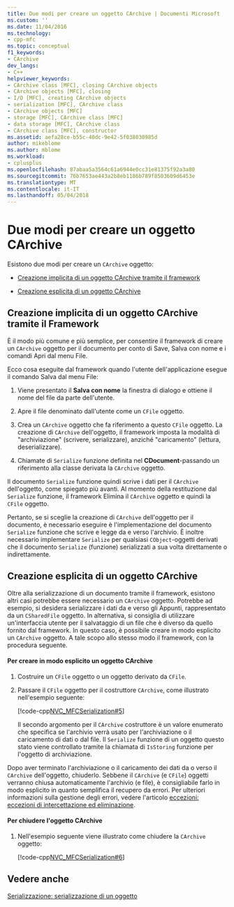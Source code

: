 ```yaml
---
title: Due modi per creare un oggetto CArchive | Documenti Microsoft
ms.custom: ''
ms.date: 11/04/2016
ms.technology:
- cpp-mfc
ms.topic: conceptual
f1_keywords:
- CArchive
dev_langs:
- C++
helpviewer_keywords:
- CArchive class [MFC], closing CArchive objects
- CArchive objects [MFC], closing
- I/O [MFC], creating CArchive objects
- serialization [MFC], CArchive class
- CArchive objects [MFC]
- storage [MFC], CArchive class [MFC]
- data storage [MFC], CArchive class
- CArchive class [MFC], constructor
ms.assetid: aefa28ce-b55c-40dc-9e42-5f038030985d
author: mikeblome
ms.author: mblome
ms.workload:
- cplusplus
ms.openlocfilehash: 87abaa5a3564c61a6944e0cc31e81375f92a3a80
ms.sourcegitcommit: 76b7653ae443a2b8eb1186b789f8503609d6453e
ms.translationtype: MT
ms.contentlocale: it-IT
ms.lasthandoff: 05/04/2018
---
```

# <a name="two-ways-to-create-a-carchive-object"></a>Due modi per creare un oggetto CArchive
Esistono due modi per creare un `CArchive` oggetto:  
  
-   [Creazione implicita di un oggetto CArchive tramite il framework](#_core_implicit_creation_of_a_carchive_object_via_the_framework)  
  
-   [Creazione esplicita di un oggetto CArchive](#_core_explicit_creation_of_a_carchive_object)  
  
##  <a name="_core_implicit_creation_of_a_carchive_object_via_the_framework"></a> Creazione implicita di un oggetto CArchive tramite il Framework  
 È il modo più comune e più semplice, per consentire il framework di creare un `CArchive` oggetto per il documento per conto di Save, Salva con nome e i comandi Apri dal menu File.  
  
 Ecco cosa eseguite dal framework quando l'utente dell'applicazione esegue il comando Salva dal menu File:  
  
1.  Viene presentato il **Salva con nome** la finestra di dialogo e ottiene il nome del file da parte dell'utente.  
  
2.  Apre il file denominato dall'utente come un `CFile` oggetto.  
  
3.  Crea un `CArchive` oggetto che fa riferimento a questo `CFile` oggetto. La creazione di `CArchive` dell'oggetto, il framework imposta la modalità di "archiviazione" (scrivere, serializzare), anziché "caricamento" (lettura, deserializzare).  
  
4.  Chiamate di `Serialize` funzione definita nel **CDocument**-passando un riferimento alla classe derivata la `CArchive` oggetto.  
  
 Il documento `Serialize` funzione quindi scrive i dati per il `CArchive` dell'oggetto, come spiegato più avanti. Al momento della restituzione dal `Serialize` funzione, il framework Elimina il `CArchive` oggetto e quindi la `CFile` oggetto.  
  
 Pertanto, se si sceglie la creazione di `CArchive` dell'oggetto per il documento, è necessario eseguire è l'implementazione del documento `Serialize` funzione che scrive e legge da e verso l'archivio. È inoltre necessario implementare `Serialize` per qualsiasi `CObject`-oggetti derivati che il documento `Serialize` (funzione) serializzati a sua volta direttamente o indirettamente.  
  
##  <a name="_core_explicit_creation_of_a_carchive_object"></a> Creazione esplicita di un oggetto CArchive  
 Oltre alla serializzazione di un documento tramite il framework, esistono altri casi potrebbe essere necessario un `CArchive` oggetto. Potrebbe ad esempio, si desidera serializzare i dati da e verso gli Appunti, rappresentato da un `CSharedFile` oggetto. In alternativa, si consiglia di utilizzare un'interfaccia utente per il salvataggio di un file che è diverso da quello fornito dal framework. In questo caso, è possibile creare in modo esplicito un `CArchive` oggetto. A tale scopo allo stesso modo il framework, con la procedura seguente.  
  
#### <a name="to-explicitly-create-a-carchive-object"></a>Per creare in modo esplicito un oggetto CArchive  
  
1.  Costruire un `CFile` oggetto o un oggetto derivato da `CFile`.  
  
2.  Passare il `CFile` oggetto per il costruttore `CArchive`, come illustrato nell'esempio seguente:  
  
     [!code-cpp[NVC_MFCSerialization#5](../mfc/codesnippet/cpp/two-ways-to-create-a-carchive-object_1.cpp)]  
  
     Il secondo argomento per il `CArchive` costruttore è un valore enumerato che specifica se l'archivio verrà usato per l'archiviazione o il caricamento di dati o dal file. Il `Serialize` funzione di un oggetto questo stato viene controllato tramite la chiamata di `IsStoring` funzione per l'oggetto di archiviazione.  
  
 Dopo aver terminato l'archiviazione o il caricamento dei dati da o verso il `CArchive` dell'oggetto, chiuderlo. Sebbene il `CArchive` (e `CFile`) oggetti verranno chiusa automaticamente l'archivio (e file), è consigliabile farlo in modo esplicito in quanto semplifica il recupero da errori. Per ulteriori informazioni sulla gestione degli errori, vedere l'articolo [eccezioni: eccezioni di intercettazione ed eliminazione](../mfc/exceptions-catching-and-deleting-exceptions.md).  
  
#### <a name="to-close-the-carchive-object"></a>Per chiudere l'oggetto CArchive  
  
1.  Nell'esempio seguente viene illustrato come chiudere la `CArchive` oggetto:  
  
     [!code-cpp[NVC_MFCSerialization#6](../mfc/codesnippet/cpp/two-ways-to-create-a-carchive-object_2.cpp)]  
  
## <a name="see-also"></a>Vedere anche  
 [Serializzazione: serializzazione di un oggetto](../mfc/serialization-serializing-an-object.md)

